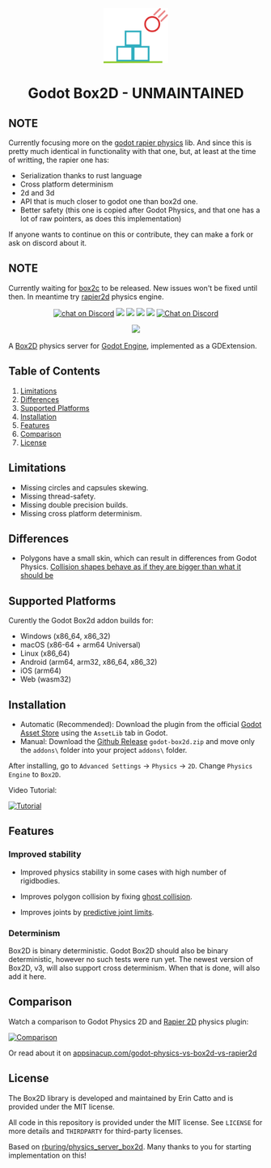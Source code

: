 <p align="center">
	<img width="128px" src="box2d_icon.svg"/> 
	<h1 align="center">Godot Box2D - UNMAINTAINED</h1> 
</p>

## NOTE

Currently focusing more on the [godot rapier physics](https://github.com/appsinacup/godot-rapier-physics) lib. And since this is pretty much identical in functionality with that one, but, at least at the time of writting, the rapier one has:
- Serialization thanks to rust language
- Cross platform determinism
- 2d and 3d
- API that is much closer to godot one than box2d one.
- Better safety (this one is copied after Godot Physics, and that one has a lot of raw pointers, as does this implementation)

If anyone wants to continue on this or contribute, they can make a fork or ask on discord about it.

## NOTE

Currently waiting for [box2c](https://github.com/erincatto/box2c) to be released. New issues won't be fixed until then. In meantime try [rapier2d](https://github.com/appsinacup/godot-rapier-2d) physics engine.

<p align="center">
	<a href="https://github.com/appsinacup/godot-box2d/actions/workflows/runner.yml">
        <img src="https://github.com/appsinacup/godot-box2d/actions/workflows/runner.yml/badge.svg?branch=main"
            alt="chat on Discord"></a>
    <a href="https://github.com/erincatto/box2c" alt="Box2C Version">
        <img src="https://img.shields.io/badge/Box2C-v3.0.0-%23478cbf?logoColor=white" /></a>
    <a href="https://github.com/godotengine/godot-cpp" alt="Godot Version">
        <img src="https://img.shields.io/badge/Godot-v4.2-%23478cbf?logo=godot-engine&logoColor=white" /></a>
    <a href="https://github.com/appsinacup/godot-box2d/graphs/contributors" alt="Contributors">
        <img src="https://img.shields.io/github/contributors/appsinacup/godot-box2d" /></a>
    <a href="https://github.com/appsinacup/godot-box2d/pulse" alt="Activity">
        <img src="https://img.shields.io/github/commit-activity/m/appsinacup/godot-box2d" /></a>
    <a href="https://discord.gg/56dMud8HYn">
        <img src="https://img.shields.io/discord/1138836561102897172?logo=discord"
            alt="Chat on Discord"></a>
</p>
<p align="center">
<img src="stability-comparison.gif"/>
</p>


A [Box2D](https://github.com/erincatto/box2d) physics server for [Godot Engine](https://github.com/godotengine/godot), implemented as a GDExtension.

## Table of Contents

1. [Limitations](#limitations)
2. [Differences](#differences)
3. [Supported Platforms](#supported-platforms)
4. [Installation](#installation)
5. [Features](#features)
6. [Comparison](#comparison)
7. [License](#license)

## Limitations

- Missing circles and capsules skewing.
- Missing thread-safety.
- Missing double precision builds.
- Missing cross platform determinism.

## Differences

- Polygons have a small skin, which can result in differences from Godot Physics. [Collision shapes behave as if they are bigger than what it should be](https://github.com/appsinacup/godot-box2d/issues/72)

## Supported Platforms

Curently the Godot Box2d addon builds for:

- Windows (x86_64, x86_32)
- macOS (x86-64 + arm64 Universal)
- Linux (x86_64)
- Android (arm64, arm32, x86_64, x86_32)
- iOS (arm64)
- Web (wasm32)

## Installation

- Automatic (Recommended): Download the plugin from the official [Godot Asset Store](https://godotengine.org/asset-library/asset/2007) using the `AssetLib` tab in Godot.
- Manual: Download the [Github Release](https://github.com/appsinacup/godot-box2d/releases/latest) `godot-box2d.zip` and move only the `addons\` folder into your project `addons\` folder.

After installing, go to `Advanced Settings` -> `Physics` -> `2D`. Change `Physics Engine` to `Box2D`.

Video Tutorial:

[![Tutorial](https://img.youtube.com/vi/T_vFVh5qZiY/0.jpg)](https://www.youtube.com/watch?v=T_vFVh5qZiY)

## Features

### Improved stability

- Improved physics stability in some cases with high number of rigidbodies.

- Improves polygon collision by fixing [ghost collision](https://box2d.org/posts/2020/06/ghost-collisions/).

- Improves joints by [predictive joint limits](https://box2d.org/posts/2020/04/predictive-joint-limits/).

### Determinism

Box2D is binary deterministic. Godot Box2D should also be binary deterministic, however no such tests were run yet. The newest version of Box2D, v3, will also support cross determinism. When that is done, will also add it here.

## Comparison

Watch a comparison to Godot Physics 2D and [Rapier 2D](https://github.com/appsinacup/godot-rapier-2d) physics plugin:

[![Comparison](https://img.youtube.com/vi/wgUiZ7E19eM/0.jpg)](https://www.youtube.com/watch?v=wgUiZ7E19eM)

Or read about it on [appsinacup.com/godot-physics-vs-box2d-vs-rapier2d](https://appsinacup.com/godot-physics-vs-box2d-vs-rapier2d/)

## License

The Box2D library is developed and maintained by Erin Catto and is provided under the MIT license.

All code in this repository is provided under the MIT license. See `LICENSE` for more details and `THIRDPARTY` for third-party licenses.

Based on [rburing/physics_server_box2d](https://github.com/rburing/physics_server_box2d). Many thanks to you for starting implementation on this!
